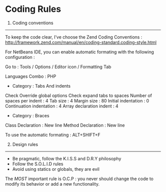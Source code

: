 Coding Rules
============

1. Coding conventions
---------------------

To keep the code clear, I've choose the Zend Coding Conventions :
http://framework.zend.com/manual/en/coding-standard.coding-style.html

For NetBeans IDE, you can enable automatic formating with the following 
configuration :

Go to : Tools / Options / Editor icon / Formatting Tab

Languages Combo : PHP 

* Category : Tabs And indents

Check Override global options
Check expand tabs to spaces
Number of spaces per indent : 4
Tab size                    : 4
Margin size                 : 80
Initial indentation         : 0
Continuation indentation    : 4
Array declaration indent    : 4

* Category : Braces

Class Declaration           : New line
Method Declaration          : New line

To use the automatic formating : ALT+SHIFT+F

2. Design rules
---------------

- Be pragmatic, follow the K.I.S.S and D.R.Y philosophy
- Follow the S.O.L.I.D rules
- Avoid using statics or globals, they are evil

The *MOST* important rule is O.C.P : you never should change
the code to modify its behavior or add a new functionality.

